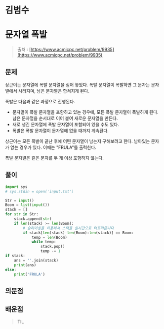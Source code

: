 # 김범수

# 문자열 폭발

> 출처 : [https://www.acmicpc.net/problem/9935](https://www.acmicpc.net/problem/9935)
> 

## 문제

상근이는 문자열에 폭발 문자열을 심어 놓았다. 폭발 문자열이 폭발하면 그 문자는 문자열에서 사라지며, 남은 문자열은 합쳐지게 된다.

폭발은 다음과 같은 과정으로 진행된다.

- 문자열이 폭발 문자열을 포함하고 있는 경우에, 모든 폭발 문자열이 폭발하게 된다. 남은 문자열을 순서대로 이어 붙여 새로운 문자열을 만든다.
- 새로 생긴 문자열에 폭발 문자열이 포함되어 있을 수도 있다.
- 폭발은 폭발 문자열이 문자열에 없을 때까지 계속된다.

상근이는 모든 폭발이 끝난 후에 어떤 문자열이 남는지 구해보려고 한다. 남아있는 문자가 없는 경우가 있다. 이때는 "FRULA"를 출력한다.

폭발 문자열은 같은 문자를 두 개 이상 포함하지 않는다.

## 풀이

```python
import sys
# sys.stdin = open('input.txt')

Str = input()
Boom = list(input())
stack = []
for str in Str:
    stack.append(str)
    if len(stack) >= len(Boom):
        # 슬라이싱을 이용해서 스택을 실시간으로 터트려줍니다
        if stack[len(stack)-len(Boom):len(stack)] == Boom:
            temp = len(Boom)
            while temp:
                stack.pop()
                temp -= 1
if stack:
    ans = ''.join(stack)
    print(ans)
else:
    print('FRULA')

```

> 
> 

## 의문점

## 배운점

> TIL
>
